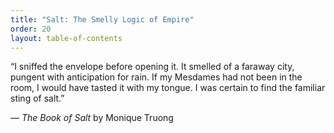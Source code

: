 ```yaml
---
title: "Salt: The Smelly Logic of Empire"
order: 20
layout: table-of-contents
---
```

“I sniffed the envelope before opening it. It smelled of a faraway city, pungent with anticipation for rain. If my Mesdames had not been in the room, I would have tasted it with my tongue. I was certain to find the familiar sting of salt.”

— *The Book of Salt* by Monique Truong